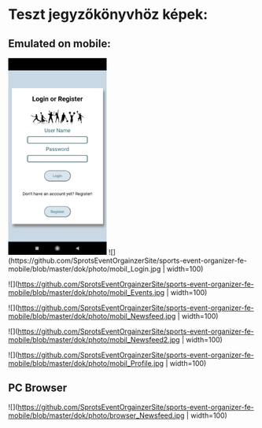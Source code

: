 # Teszt jegyzőkönyvhöz képek:

## Emulated on mobile:
<img src="https://github.com/SprotsEventOrgainzerSite/sports-event-organizer-fe-mobile/blob/master/dok/photo/mobil_Login.jpg" alt="drawing" style="width:200px;"/>
![](https://github.com/SprotsEventOrgainzerSite/sports-event-organizer-fe-mobile/blob/master/dok/photo/mobil_Login.jpg | width=100)

![](https://github.com/SprotsEventOrgainzerSite/sports-event-organizer-fe-mobile/blob/master/dok/photo/mobil_Events.jpg | width=100)

![](https://github.com/SprotsEventOrgainzerSite/sports-event-organizer-fe-mobile/blob/master/dok/photo/mobil_Newsfeed.jpg | width=100)

![](https://github.com/SprotsEventOrgainzerSite/sports-event-organizer-fe-mobile/blob/master/dok/photo/mobil_Newsfeed2.jpg | width=100)

![](https://github.com/SprotsEventOrgainzerSite/sports-event-organizer-fe-mobile/blob/master/dok/photo/mobil_Profile.jpg | width=100)

## PC Browser
![](https://github.com/SprotsEventOrgainzerSite/sports-event-organizer-fe-mobile/blob/master/dok/photo/browser_Newsfeed.jpg | width=100)
